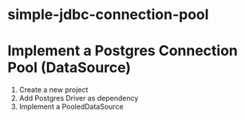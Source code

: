 # simple-jdbc-connection-pool

# Implement a Postgres Connection Pool (DataSource)
1. Create a new project
2. Add Postgres Driver as dependency
3. Implement a PooledDataSource
